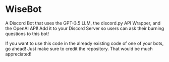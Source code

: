 # WiseBot
 A Discord Bot that uses the GPT-3.5 LLM, the discord.py API Wrapper, and the OpenAI API! Add it to your Discord Server so users can ask their burning questions to this bot!

 If you want to use this code in the already existing code of one of your bots, go ahead! Just make sure to credit the repository. That would be much appreciated!
